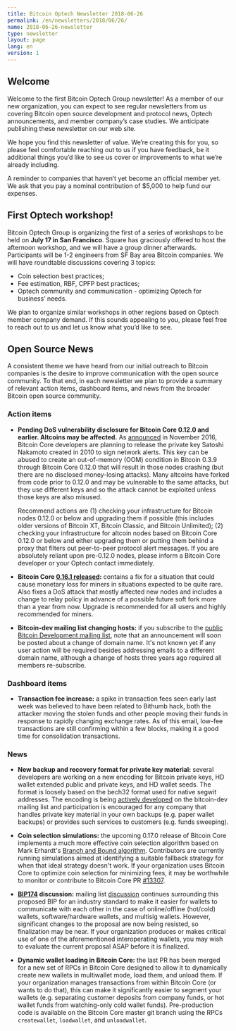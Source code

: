 ```yaml
---
title: Bitcoin Optech Newsletter 2018-06-26
permalink: /en/newsletters/2018/06/26/
name: 2018-06-26-newsletter
type: newsletter
layout: page
lang: en
version: 1
---
```


## Welcome

Welcome to the first Bitcoin Optech Group newsletter! As a member of our new organization, you can expect to see regular newsletters from us covering Bitcoin open source development and protocol news, Optech announcements, and member company’s case studies. We anticipate publishing these newsletter on our web site.

We hope you find this newsletter of value. We’re creating this for you, so please feel comfortable reaching out to us if you have feedback, be it additional things you’d like to see us cover or improvements to what we’re already including.

A reminder to companies that haven’t yet become an official member yet. We ask that you pay a nominal contribution of $5,000 to help fund our expenses.

## First Optech workshop!

Bitcoin Optech Group is organizing the first of a series of workshops to be held on **July 17 in San Francisco**. Square has graciously offered to host the afternoon workshop, and we will have a group dinner afterwards. Participants will be 1-2 engineers from SF Bay area Bitcoin companies. We will have roundtable discussions covering 3 topics:

- Coin selection best practices;
- Fee estimation, RBF, CPFP best practices;
- Optech community and communication - optimizing Optech for business’ needs.

We plan to organize similar workshops in other regions based on Optech member company demand. If this sounds appealing to you, please feel free to reach out to us and let us know what you’d like to see.

## Open Source News

A consistent theme we have heard from our initial outreach to Bitcoin companies is the desire to improve communication with the open source community. To that end, in each newsletter we plan to provide a summary of relevant action items, dashboard items, and news from the broader Bitcoin open source community.

### Action items

- **Pending DoS vulnerability disclosure for Bitcoin Core 0.12.0 and earlier.  Altcoins may be affected.** As [announced][alert announcement] in November 2016, Bitcoin Core developers are planning to release the private key Satoshi Nakamoto created in 2010 to sign network alerts.  This key can be abused to create an out-of-memory (OOM) condition in Bitcoin 0.3.9 through Bitcoin Core 0.12.0 that will result in those nodes crashing (but there are no disclosed money-losing attacks).  Many altcoins have forked from code prior to 0.12.0 and may be vulnerable to the same attacks, but they use different keys and so the attack cannot be exploited unless those keys are also misused.

  Recommend actions are (1) checking your infrastructure for Bitcoin nodes 0.12.0 or below and upgrading them if possible (this includes older versions of Bitcoin XT, Bitcoin Classic, and Bitcoin Unlimited); (2) checking your infrastructure for altcoin nodes based on Bitcoin Core 0.12.0 or below and either upgrading them or putting them behind a proxy that filters out peer-to-peer protocol alert messages.  If you are absolutely reliant upon pre-0.12.0 nodes, please inform a Bitcoin Core developer or your Optech contact immediately.

[alert announcement]: https://bitcoin.org/en/alert/2016-11-01-alert-retirement

- **Bitcoin Core [0.16.1 released][]:** contains a fix for a situation that could cause monetary loss for miners in situations expected to be quite rare. Also fixes a DoS attack that mostly affected new nodes and includes a change to relay policy in advance of a possible future soft fork more than a year from now.  Upgrade is recommended for all users and highly recommended for miners.

[0.16.1 released]: https://bitcoincore.org/en/2018/06/15/release-0.16.1/

- **Bitcoin-dev mailing list changing hosts:** if you subscribe to the [public Bitcoin Development mailing list][mailing list], note that an announcement will soon be posted about a change of domain name.  It's not known yet if any user action will be required besides addressing emails to a different domain name, although a change of hosts three years ago required all members re-subscribe.

[mailing list]: https://lists.linuxfoundation.org/pipermail/bitcoin-dev/

### Dashboard items

- **Transaction fee increase:** a spike in transaction fees seen early last week was believed to have been related to Bithumb hack, both the attacker moving the stolen funds and other people moving their funds in response to rapidly changing exchange rates.  As of this email, low-fee transactions are still confirming within a few blocks, making it a good time for consolidation transactions.

### News

- **New backup and recovery format for private key material:** several developers are working on a new encoding for Bitcoin private keys, HD wallet extended public and private keys, and HD wallet seeds.  The format is loosely based on the bech32 format used for native segwit addresses.  The encoding is being [actively developed][bech32x] on the bitcoin-dev mailing list and participation is encouraged for any company that handles private key material in your own backups (e.g. paper wallet backups) or provides such services to customers (e.g. funds sweeping).

[bech32x]: https://lists.linuxfoundation.org/pipermail/bitcoin-dev/2018-June/016065.html

- **Coin selection simulations:** the upcoming 0.17.0 release of Bitcoin Core implements a much more effective coin selection algorithm based on Mark Erhardt's [Branch and Bound algorithm][branch and bound paper]. Contributors are currently running simulations aimed at identifying a suitable fallback strategy for when that ideal strategy doesn't work.  If your organization uses Bitcoin Core to optimize coin selection for minimizing fees, it may be worthwhile to monitor or contribute to Bitcoin Core PR [#13307][pr 13307].

[branch and bound paper]: http://murch.one/wp-content/uploads/2016/11/erhardt2016coinselection.pdf
[pr 13307]: https://github.com/bitcoin/bitcoin/pull/13307

- **[BIP174][] discussion:** mailing list [discussion][bip174 discussion] continues surrounding this proposed BIP for an industry standard to make it easier for wallets to communicate with each other in the case of online/offline (hot/cold) wallets, software/hardware wallets, and multisig wallets.  However, significant changes to the proposal are now being resisted, so finalization may be near.  If your organization produces or makes critical use of one of the aforementioned interoperating wallets, you may wish to evaluate the current proposal ASAP before it is finalized.

[BIP174]: https://github.com/bitcoin/bips/blob/master/bip-0174.mediawiki
[BIP174 discussion]: https://lists.linuxfoundation.org/pipermail/bitcoin-dev/2018-June/016121.html

- **Dynamic wallet loading in Bitcoin Core:** the last PR has been merged for a new set of RPCs in Bitcoin Core designed to allow it to dynamically create new wallets in multiwallet mode, load them, and unload them.  If your organization manages transactions from within Bitcoin Core (or wants to do that), this can make it significantly easier to segment your wallets (e.g. separating customer deposits from company funds, or hot wallet funds from watching-only cold wallet funds).  Pre-production code is available on the Bitcoin Core master git branch using the RPCs `createwallet`, `loadwallet`, and `unloadwallet`.
